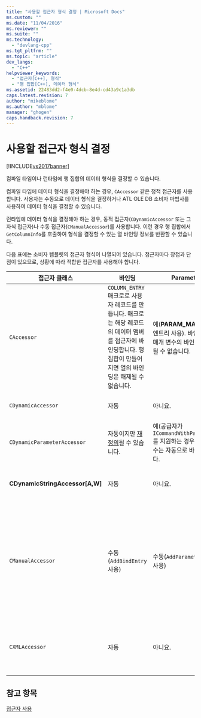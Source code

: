 ```yaml
---
title: "사용할 접근자 형식 결정 | Microsoft Docs"
ms.custom: ""
ms.date: "11/04/2016"
ms.reviewer: ""
ms.suite: ""
ms.technology: 
  - "devlang-cpp"
ms.tgt_pltfrm: ""
ms.topic: "article"
dev_langs: 
  - "C++"
helpviewer_keywords: 
  - "접근자[C++], 형식"
  - "행 집합[C++], 데이터 형식"
ms.assetid: 22483dd2-f4e0-4dcb-8e4d-cd43a9c1a3db
caps.latest.revision: 7
author: "mikeblome"
ms.author: "mblome"
manager: "ghogen"
caps.handback.revision: 7
---
```

# 사용할 접근자 형식 결정
[!INCLUDE[vs2017banner](../../assembler/inline/includes/vs2017banner.md)]

컴파일 타임이나 런타임에 행 집합의 데이터 형식을 결정할 수 있습니다.  
  
 컴파일 타임에 데이터 형식을 결정해야 하는 경우, `CAccessor` 같은 정적 접근자를 사용합니다.  사용자는 수동으로 데이터 형식을 결정하거나 ATL OLE DB 소비자 마법사를 사용하여 데이터 형식을 결정할 수 있습니다.  
  
 런타임에 데이터 형식을 결정해야 하는 경우, 동적 접근자\(`CDynamicAccessor` 또는 그 자식 접근자\)나 수동 접근자\(`CManualAccessor`\)를 사용합니다.  이런 경우 행 집합에서 `GetColumnInfo`를 호출하여 형식을 결정할 수 있는 열 바인딩 정보를 반환할 수 있습니다.  
  
 다음 표에는 소비자 템플릿의 접근자 형식이 나열되어 있습니다.  접근자마다 장점과 단점이 있으므로,  상황에 따라 적합한 접근자를 사용해야 합니다.  
  
|접근자 클래스|바인딩|Parameter|주석|  
|-------------|---------|---------------|--------|  
|`CAccessor`|`COLUMN_ENTRY` 매크로로 사용자 레코드를 만듭니다.  매크로는 해당 레코드의 데이터 맴버를 접근자에 바인딩합니다.  행 집합이 만들어지면 열의 바인딩은 해제될 수 없습니다.|예\(**PARAM\_MAP** 매크로 엔트리 사용\).  바인딩되면 매개 변수의 바인딩은 해제될 수 없습니다.|코드의 양이 적으므로 가장 빠른 접근자입니다.|  
|`CDynamicAccessor`|자동|아니요.|행 집합에서 데이터 형식을 모르는 경우 유용합니다.|  
|`CDynamicParameterAccessor`|자동이지만 [재정의](../../data/oledb/overriding-a-dynamic-accessor.md)될 수 있습니다.|예\(공급자가 `ICommandWithParameters`를 지원하는 경우\).  매개 변수는 자동으로 바인딩됩니다.|`CDynamicAccessor`보다 느리지만 일반 저장 프로시저 호출에 유용합니다.|  
|**CDynamicStringAccessor\[A,W\]**|자동|아니요.|데이터 저장소에서 액세스되는 데이터를 문자열 데이터로 검색합니다.|  
|`CManualAccessor`|수동\(`AddBindEntry` 사용\)|수동\(`AddParameterEntry` 사용\)|매우 빠름. 매개 변수와 열은 한 번만 바인딩됩니다.  사용할 데이터 형식을 결정하십시오. 예제로 [DBViewer](http://msdn.microsoft.com/ko-kr/07620f99-c347-4d09-9ebc-2459e8049832) 샘플을 참조하십시오. `CDynamicAccessor` 또는 `CAccessor` 보다 더 많은 코드가 필요합니다.  OLE DB를 직접 호출하는 것과 유사합니다.|  
|`CXMLAccessor`|자동|아니요.|데이터 저장소에서 액세스되는 데이터를 문자열 데이터로 검색하여 형식을 XML 태그 지정 데이터로 지정합니다.|  
  
## 참고 항목  
 [접근자 사용](../../data/oledb/using-accessors.md)